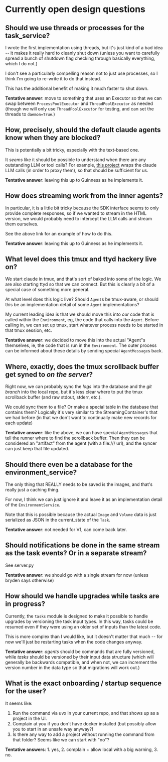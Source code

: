 # Currently open design questions

## Should we use threads or processes for the task_service?

I wrote the first implementation using threads, but it's just kind of a bad idea --
it makes it really hard to cleanly shut down (unless you want to carefully spread a bunch of shutdown flag checking through basically everything, which I do not.)

I don't see a particularly compelling reason not to just use processes, so I think I'm going to re-write it to do that instead.

This has the additional benefit of making it much faster to shut down.

**Tentative answer**: move to something that uses an Executor so that we can swap between `ProcessPoolExecutor` and `ThreadPoolExecutor` as needed
(though we will only use `ThreadPoolExecutor` for testing, and can set the threads to `daemon=True`.)

## How, precisely, should the default claude agents know when they are blocked?

This is potentially a bit tricky, especially with the text-based one.

It *seems* like it should be possible to understand when there are any outstanding LLM or tool calls?
For example, [this project](https://github.com/1rgs/claude-code-proxy) wraps the claude LLM calls (in order to proxy them),
so that should be sufficient for us.

**Tentative answer**: leaving this up to Guinness as he implements it.

## How does streaming work from the inner agents?

In particular, it is a little bit tricky because the SDK interface seems to only provide complete responses,
so if we wanted to stream in the HTML version, we would probably need to intercept the LLM calls and stream them ourselves.

See the above link for an example of how to do this.

**Tentative answer**: leaving this up to Guinness as he implements it.

## What level does this tmux and ttyd hackery live on?

We start claude in tmux, and that's sort of baked into some of the logic.
We are also starting ttyd so that we can connect.
But this is clearly a bit of a special case of something more general.

At what level does this logic live? Should `Agent`s be tmux-aware, or should this be an implementation detail of some `Agent` implementations?

My current leading idea is that we should move this into *our* code that is called within the `Environment`, eg, the code that calls into the `Agent`.
Before calling in, we can set up tmux, start whatever process needs to be started in that tmux session, etc.

**Tentative answer**: we decided to move this into the actual "Agent"s themselves, ie, the code that is run in the `Environment`.
The outer process can be informed about these details by sending special `AgentMessage`s back.

## Where, exactly, does the tmux scrollback buffer get syned to *on the server*?

Right now, we can probably sync the *logs* into the database and the *git branch* into the local repo,
but it's less clear where to put the tmux scrollback buffer (and raw stdout, stderr, etc.).

We could sync them to a file? Or make a special table in the database that contains them?
Logically it's very similar to the StreamingContainer's that we had before
(in that we don't want to continually make new records for each update)

**Tentative answer**: like the above, we can have special `AgentMessage`s that tell the runner where to find the scrollback buffer.
Then they can be considered an "artifact" from the agent (with a file:/// url), and the syncer can just keep that file updated.

## Should there even be a database for the environment_service?

The only thing that REALLY needs to be saved is the images, and that's really just a caching thing.

For now, I think we can just ignore it and leave it as an implementation detail of the `EnvironmentService`.

Note that this is possible because the actual `Image` and `Volume` data is just serialized as JSON in the current_state of the `Task`.

**Tentative answer**: not needed for V1, can come back later.

## Should notifications be done in the same stream as the task events? Or in a separate stream?

See server.py

**Tentative answer**: we should go with a single stream for now (unless bryden says otherwise)

## How should we handle upgrades while tasks are in progress?

Currently, the `tasks` module is designed to make it possible to handle upgrades by versioning the task input types.
In this way, tasks could be resumed even if they were using an older set of inputs than the latest code.

This is more complex than I would like, but it doesn't matter that much -- for now we'll just be restarting tasks when the code changes anyway.

**Tentative answer**: *agents* should be commands that are fully versioned, while *tasks* should be versioned by their input data structure
(which will generally be backwards compatible, and when not, we can increment the version number in the data type so that migrations will work out.)

## What is the exact onboarding / startup sequence for the user?

It seems like:
1. Run the command via uvx in your current repo, and that shows up as a project in the UI.
2. Complain at you if you don't have docker installed (but possibly allow you to start in an unsafe way anyway?)
3. Is there any way to add a project without running the command from that folder? Seems like we can start with "no"?

**Tentative answers**: 1. yes, 2. complain + allow local with a big warning, 3. no.
